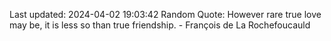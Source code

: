 Last updated: 2024-04-02 19:03:42
Random Quote: However rare true love may be, it is less so than true friendship. - François de La Rochefoucauld
